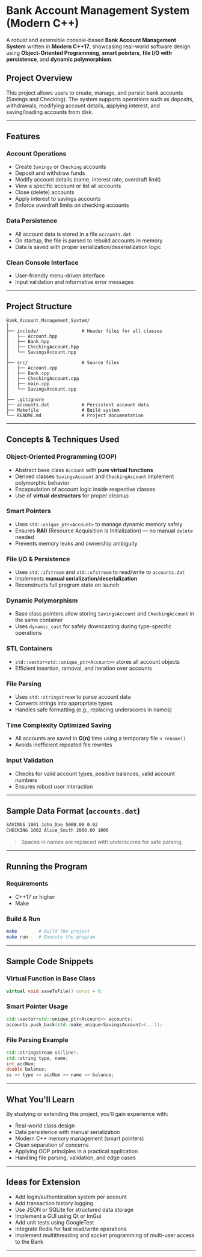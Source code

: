 # Bank Account Management System (Modern C++)

A robust and extensible console-based **Bank Account Management System** written in **Modern C++17**, showcasing real-world software design using **Object-Oriented Programming**, **smart pointers**, **file I/O with persistence**, and **dynamic polymorphism**.

## Project Overview

This project allows users to create, manage, and persist bank accounts (Savings and Checking). The system supports operations such as deposits, withdrawals, modifying account details, applying interest, and saving/loading accounts from disk.

---

## Features

### Account Operations
- Create `Savings` or `Checking` accounts
- Deposit and withdraw funds
- Modify account details (name, interest rate, overdraft limit)
- View a specific account or list all accounts
- Close (delete) accounts
- Apply interest to savings accounts
- Enforce overdraft limits on checking accounts

### Data Persistence
- All account data is stored in a file `accounts.dat`
- On startup, the file is parsed to rebuild accounts in memory
- Data is saved with proper serialization/deserialization logic

### Clean Console Interface
- User-friendly menu-driven interface
- Input validation and informative error messages

---

## Project Structure

```
Bank_Account_Management_System/
│
├── include/                # Header files for all classes
│   ├── Account.hpp
│   ├── Bank.hpp
│   ├── CheckingAccount.hpp
│   └── SavingsAccount.hpp
│
├── src/                    # Source files
│   ├── Account.cpp
│   ├── Bank.cpp
│   ├── CheckingAccount.cpp
│   ├── main.cpp
│   └── SavingsAccount.cpp
│
├── .gitignore
├── accounts.dat            # Persistent account data
├── Makefile                # Build system
└── README.md               # Project documentation
```

---

## Concepts & Techniques Used

### Object-Oriented Programming (OOP)
- Abstract base class `Account` with **pure virtual functions**
- Derived classes `SavingsAccount` and `CheckingAccount` implement polymorphic behavior
- Encapsulation of account logic inside respective classes
- Use of **virtual destructors** for proper cleanup

### Smart Pointers
- Uses `std::unique_ptr<Account>` to manage dynamic memory safely
- Ensures **RAII** (Resource Acquisition Is Initialization) — no manual `delete` needed
- Prevents memory leaks and ownership ambiguity

### File I/O & Persistence
- Uses `std::ifstream` and `std::ofstream` to read/write to `accounts.dat`
- Implements **manual serialization/deserialization**
- Reconstructs full program state on launch

### Dynamic Polymorphism
- Base class pointers allow storing `SavingsAccount` and `CheckingAccount` in the same container
- Uses `dynamic_cast` for safely downcasting during type-specific operations

### STL Containers
- `std::vector<std::unique_ptr<Account>>` stores all account objects
- Efficient insertion, removal, and iteration over accounts

### File Parsing
- Uses `std::stringstream` to parse account data
- Converts strings into appropriate types
- Handles safe formatting (e.g., replacing underscores in names)

### Time Complexity Optimized Saving
- All accounts are saved in **O(n)** time using a temporary file + `rename()`
- Avoids inefficient repeated file rewrites

### Input Validation
- Checks for valid account types, positive balances, valid account numbers
- Ensures robust user interaction

---

## Sample Data Format (`accounts.dat`)

```txt
SAVINGS 1001 John_Doe 5000.00 0.02
CHECKING 1002 Alice_Smith 2000.00 1000
```

> Spaces in names are replaced with underscores for safe parsing.

---

## Running the Program

### Requirements
- C++17 or higher
- Make

### Build & Run

```bash
make        # Build the project
make run    # Execute the program
```

---

## Sample Code Snippets

### Virtual Function in Base Class

```cpp
virtual void saveToFile() const = 0;
```

### Smart Pointer Usage

```cpp
std::vector<std::unique_ptr<Account>> accounts;
accounts.push_back(std::make_unique<SavingsAccount>(...));
```

### File Parsing Example

```cpp
std::stringstream ss(line);
std::string type, name;
int accNum;
double balance;
ss >> type >> accNum >> name >> balance;
```

---

## What You'll Learn

By studying or extending this project, you'll gain experience with:

- Real-world class design
- Data persistence with manual serialization
- Modern C++ memory management (smart pointers)
- Clean separation of concerns
- Applying OOP principles in a practical application
- Handling file parsing, validation, and edge cases

---

## Ideas for Extension

- Add login/authentication system per account
- Add transaction history logging
- Use JSON or SQLite for structured data storage
- Implement a GUI using Qt or ImGui
- Add unit tests using GoogleTest
- Integrate Redis for fast read/write operations
- Implement multithreading and socket programming of multi-user access to the Bank

---
